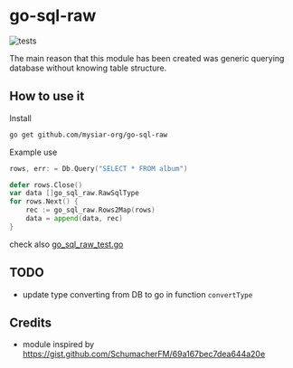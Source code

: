 # go-sql-raw
![tests](https://github.com/mysiar-org/go_sql_raw/actions/workflows/go.yml/badge.svg)

The main reason that this module has been created was generic querying database without knowing table structure. 

## How to use it

Install
```bash
go get github.com/mysiar-org/go-sql-raw
```

Example use
```go
rows, err: = Db.Query("SELECT * FROM album")

defer rows.Close()
var data []go_sql_raw.RawSqlType
for rows.Next() {
	rec := go_sql_raw.Rows2Map(rows)
	data = append(data, rec)
}
```

check also [go_sql_raw_test.go](tests/go_sql_raw_test.go)

## TODO
* update type converting from DB to go in function `convertType`

## Credits
* module inspired by https://gist.github.com/SchumacherFM/69a167bec7dea644a20e
